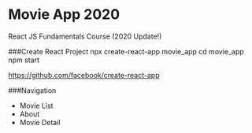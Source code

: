 # Movie App 2020

React JS Fundamentals Course (2020 Update!)

###Create React Project
npx create-react-app movie_app
cd movie_app
npm start

https://github.com/facebook/create-react-app

###Navigation

- Movie List
- About
- Movie Detail
